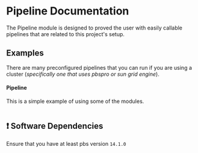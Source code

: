 Pipeline Documentation
==========================
The Pipeline module is designed to proved the user with easily callable pipelines
that are related to this project's setup.

Examples
---------
There are many preconfigured pipelines that you can run if you are using a
cluster (*specifically one that uses pbspro or sun grid engine*).


#### Pipeline

This is a simple example of using some of the modules.

``` python

```

:exclamation: Software Dependencies
--------------------------------------
Ensure that you have at least pbs version `14.1.0`

